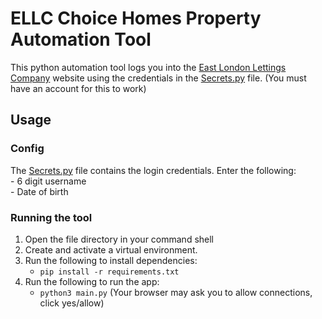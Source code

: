 # ELLC Choice Homes Property Automation Tool

This python automation tool logs you into the [East London Lettings Company](www.ellcchoicehomes.org.uk/) website
using the credentials in the [Secrets.py](Secrets.py) file. (You must have an account for this to work)

## Usage

### Config
The [Secrets.py](Secrets.py) file contains the login credentials.
Enter the following:  
    - 6 digit username  
    - Date of birth

### Running the tool
1. Open the file directory in your command shell
2. Create and activate a virtual environment.
2. Run the following to install dependencies:
   - `pip install -r requirements.txt`
3. Run the following to run the app:
   - `python3 main.py`
   (Your browser may ask you to allow connections, click yes/allow)
